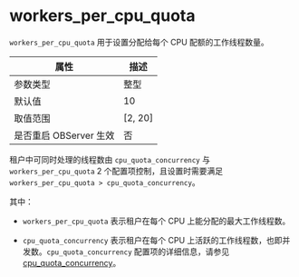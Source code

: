 workers_per_cpu_quota 
==========================================

`workers_per_cpu_quota` 用于设置分配给每个 CPU 配额的工作线程数量。


|  **属性** |  **描述**   |
|-------------------------|-----------|
| 参数类型                    | 整型        |
| 默认值                     | 10        |
| 取值范围                    | \[2, 20\] |
| 是否重启 OBServer 生效        | 否         |



租户中可同时处理的线程数由 `cpu_quota_concurrency` 与 `workers_per_cpu_quota` 2 个配置项控制，且设置时需要满足 `workers_per_cpu_quota > cpu_quota_concurrency`。

其中：

* `workers_per_cpu_quota` 表示租户在每个 CPU 上能分配的最大工作线程数。

  

* `cpu_quota_concurrency` 表示租户在每个 CPU 上活跃的工作线程数，也即并发数。`cpu_quota_concurrency` 配置项的详细信息，请参见 [cpu_quota_concurrency](/zh-CN/10.reference-guide/3.system-configuration-items/34.cpu_quota_concurrency.md)。

  



